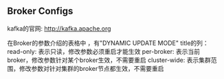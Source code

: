 

## Broker Configs
kafka的官网: http://kafka.apache.org

在Broker的参数介绍的表格中 ，有"DYNAMIC UPDATE MODE" title的列：
read-only: 表示只读，修改参数必须重启才能生效
per-broker: 表示当前broker，修改参数针对某个broker生效，不需要重启
cluster-wide: 表示集群范围，修改参数对针对集群的broker节点都生效，不需要重启